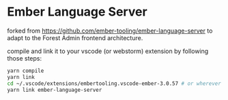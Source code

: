 # Ember Language Server

forked from https://github.com/ember-tooling/ember-language-server to adapt to the Forest Admin frontend architecture.


compile and link it to your vscode (or webstorm) extension by following those steps:

```bash
yarn compile
yarn link
cd ~/.vscode/extensions/embertooling.vscode-ember-3.0.57 # or wherever your extension embertooling is installed
yarn link ember-language-server
```


